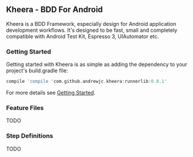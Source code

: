## Kheera - BDD For Android

Kheera is a BDD Framework, especially design for Android application development workflows. It's designed to be fast, small and completely compatible with Android Test Kit, Espresso 3, UIAutomator etc.

### Getting Started

Getting started with Kheera is as simple as adding the dependency to your project's build.gradle file:

```gradle
compile 'compile 'com.github.andrewjc.kheera:runnerlib:0.0.1'
```

For more details see [Getting Started](https://TODO/).

### Feature Files

TODO

### Step Definitions

TODO
